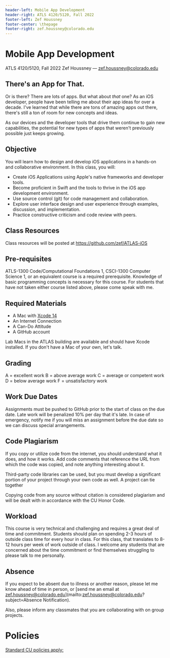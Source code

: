 ```yaml
---
header-left: Mobile App Development
header-right: ATLS 4120/5120, Fall 2022
footer-left: Zef Houssney
footer-center: \thepage
footer-right: zef.houssney@colorado.edu
---
```


# Mobile App Development

ATLS 4120/5120, Fall 2022
Zef Houssney — [zef.houssney@colorado.edu](mailto:zef.houssney@colorado.edu)

## There's an App for That.

Or is there? There are lots of apps. But what about _that_ one? As an iOS
developer, people have been telling me about their app ideas for over a decade.
I've learned that while there are tons of amazing apps out there, there's still
a ton of room for new concepts and ideas.

As our devices and the developer tools that drive them continue to gain new
capabilities, the potential for new types of apps that weren't previously
possible just keeps growing.

## Objective

You will learn how to design and develop iOS applications in a hands-on and
collaborative environment. In this class, you will:

- Create iOS Applications using Apple's native frameworks and developer tools.
- Become proficient in Swift and the tools to thrive in the iOS app development environment.
- Use source control (git) for code management and collaboration.
- Explore user interface design and user experience through examples, discussion, and implementation.
- Practice constructive criticism and code review with peers.

## Class Resources

Class resources will be posted at https://github.com/zef/ATLAS-iOS

## Pre-requisites

ATLS-1300 Code/Computational Foundations 1, CSCI-1300 Computer Science 1, or an
equivalent course is a required prerequisite.  Knowledge of basic programming
concepts is necessary for this course. For students that have not taken either
course listed above, please come speak with me.

## Required Materials

- A Mac with [Xcode 14](https://developer.apple.com/xcode/)
- An Internet Connection
- A Can-Do Attitude
- A GitHub account

Lab Macs in the ATLAS building are available and should have Xcode installed.
If you don't have a Mac of your own, let's talk.

## Grading

A = excellent work
B = above average work
C = average or competent work
D = below average work
F = unsatisfactory work

## Work Due Dates

Assignments must be pushed to GitHub prior to the start of class on the due
date. Late work will be penalized 10% per day that it's late. In case of
emergency, notify me if you will miss an assignment before the due date so we
can discuss special arrangements.


## Code Plagiarism

If you copy or utilize code from the internet, you should understand what it
does, and how it works. Add code comments that reference the URL from which the
code was copied, and note anything interesting about it.

Third-party code libraries can be used, but you must develop a significant
portion of your project through your own code as well. A project can tie
together

Copying code from any source without citation is considered plagiarism and will
be dealt with in accordance with the CU Honor Code.


## Workload

This course is very technical and challenging and requires a great deal of time
and commitment. Students should plan on spending 2-3 hours of outside class time
for every hour in class. For this class, that translates to 8-12 hours per week
of work outside of class. I welcome any students that are concerned about the
time commitment or find themselves struggling to please talk to me personally.


## Absence

If you expect to be absent due to illness or another reason, please let me know ahead of time in person, or
[send me an email at zef.houssney@colorado.edu](mailto:zef.houssney@colorado.edu?subject=Absence Notification).

Also, please inform any classmates that you are collaborating with on group
projects.

# Policies
[Standard CU policies apply:](https://www.colorado.edu/academicaffairs/policies-customs-guidelines/required-syllabus-statements)

<!--
A script combines this content with the required statements from:
https://www.colorado.edu/academicaffairs/policies-customs-guidelines/required-syllabus-statements
-->

